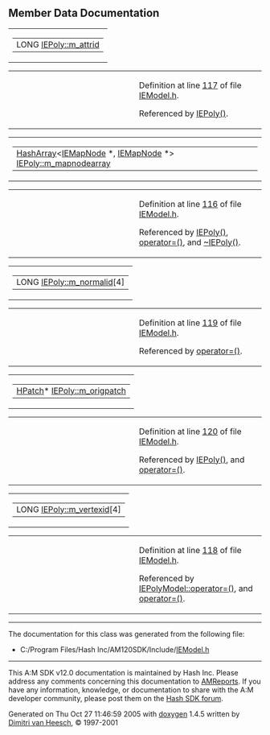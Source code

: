 ## Member Data Documentation

<span id="ab848e4cb26a8aeced0d766bc9c2d811" class="anchor"></span>

<table class="mdTable" data-cellpadding="2" data-cellspacing="0">
<colgroup>
<col style="width: 100%" />
</colgroup>
<tbody>
<tr>
<td class="mdRow"><table data-cellpadding="0" data-cellspacing="0" data-border="0">
<tbody>
<tr>
<td class="md" data-nowrap="" data-valign="top">LONG <a href="classIEPoly.md#ab848e4cb26a8aeced0d766bc9c2d811" class="el">IEPoly::m_attrid</a></td>
</tr>
</tbody>
</table></td>
</tr>
</tbody>
</table>

<table data-cellspacing="5" data-cellpadding="0" data-border="0">
<colgroup>
<col style="width: 50%" />
<col style="width: 50%" />
</colgroup>
<tbody>
<tr>
<td> </td>
<td><p>Definition at line <a href="IEModel_8h-source.md#l00117" class="el">117</a> of file <a href="IEModel_8h-source.md" class="el">IEModel.h</a>.</p>
<p>Referenced by <a href="IEModel_8h-source.md#l00126" class="el">IEPoly()</a>.</p></td>
</tr>
</tbody>
</table>

<span id="facc693853ee22aa40695ff21efecbdd" class="anchor"></span>

<table class="mdTable" data-cellpadding="2" data-cellspacing="0">
<colgroup>
<col style="width: 100%" />
</colgroup>
<tbody>
<tr>
<td class="mdRow"><table data-cellpadding="0" data-cellspacing="0" data-border="0">
<tbody>
<tr>
<td class="md" data-nowrap="" data-valign="top"><a href="classHashArray.md" class="el">HashArray</a>&lt;<a href="classIEMapNode.md" class="el">IEMapNode</a> *, <a href="classIEMapNode.md" class="el">IEMapNode</a> *&gt; <a href="classIEPoly.md#facc693853ee22aa40695ff21efecbdd" class="el">IEPoly::m_mapnodearray</a></td>
</tr>
</tbody>
</table></td>
</tr>
</tbody>
</table>

<table data-cellspacing="5" data-cellpadding="0" data-border="0">
<colgroup>
<col style="width: 50%" />
<col style="width: 50%" />
</colgroup>
<tbody>
<tr>
<td> </td>
<td><p>Definition at line <a href="IEModel_8h-source.md#l00116" class="el">116</a> of file <a href="IEModel_8h-source.md" class="el">IEModel.h</a>.</p>
<p>Referenced by <a href="IEModel_8h-source.md#l00126" class="el">IEPoly()</a>, <a href="IEModel_8h-source.md#l00148" class="el">operator=()</a>, and <a href="IEModel_8h-source.md#l00131" class="el">~IEPoly()</a>.</p></td>
</tr>
</tbody>
</table>

<span id="6b5ed913dc8f1aaa7311421ebabc6cb1" class="anchor"></span>

<table class="mdTable" data-cellpadding="2" data-cellspacing="0">
<colgroup>
<col style="width: 100%" />
</colgroup>
<tbody>
<tr>
<td class="mdRow"><table data-cellpadding="0" data-cellspacing="0" data-border="0">
<tbody>
<tr>
<td class="md" data-nowrap="" data-valign="top">LONG <a href="classIEPoly.md#6b5ed913dc8f1aaa7311421ebabc6cb1" class="el">IEPoly::m_normalid</a>[4]</td>
</tr>
</tbody>
</table></td>
</tr>
</tbody>
</table>

<table data-cellspacing="5" data-cellpadding="0" data-border="0">
<colgroup>
<col style="width: 50%" />
<col style="width: 50%" />
</colgroup>
<tbody>
<tr>
<td> </td>
<td><p>Definition at line <a href="IEModel_8h-source.md#l00119" class="el">119</a> of file <a href="IEModel_8h-source.md" class="el">IEModel.h</a>.</p>
<p>Referenced by <a href="IEModel_8h-source.md#l00148" class="el">operator=()</a>.</p></td>
</tr>
</tbody>
</table>

<span id="0af5376991509a658ac7143de365c068" class="anchor"></span>

<table class="mdTable" data-cellpadding="2" data-cellspacing="0">
<colgroup>
<col style="width: 100%" />
</colgroup>
<tbody>
<tr>
<td class="mdRow"><table data-cellpadding="0" data-cellspacing="0" data-border="0">
<tbody>
<tr>
<td class="md" data-nowrap="" data-valign="top"><a href="classHPatch.md" class="el">HPatch</a>* <a href="classIEPoly.md#0af5376991509a658ac7143de365c068" class="el">IEPoly::m_origpatch</a></td>
</tr>
</tbody>
</table></td>
</tr>
</tbody>
</table>

<table data-cellspacing="5" data-cellpadding="0" data-border="0">
<colgroup>
<col style="width: 50%" />
<col style="width: 50%" />
</colgroup>
<tbody>
<tr>
<td> </td>
<td><p>Definition at line <a href="IEModel_8h-source.md#l00120" class="el">120</a> of file <a href="IEModel_8h-source.md" class="el">IEModel.h</a>.</p>
<p>Referenced by <a href="IEModel_8h-source.md#l00126" class="el">IEPoly()</a>, and <a href="IEModel_8h-source.md#l00148" class="el">operator=()</a>.</p></td>
</tr>
</tbody>
</table>

<span id="ec21a530074d93e6d3c5883b04543a87" class="anchor"></span>

<table class="mdTable" data-cellpadding="2" data-cellspacing="0">
<colgroup>
<col style="width: 100%" />
</colgroup>
<tbody>
<tr>
<td class="mdRow"><table data-cellpadding="0" data-cellspacing="0" data-border="0">
<tbody>
<tr>
<td class="md" data-nowrap="" data-valign="top">LONG <a href="classIEPoly.md#ec21a530074d93e6d3c5883b04543a87" class="el">IEPoly::m_vertexid</a>[4]</td>
</tr>
</tbody>
</table></td>
</tr>
</tbody>
</table>

<table data-cellspacing="5" data-cellpadding="0" data-border="0">
<colgroup>
<col style="width: 50%" />
<col style="width: 50%" />
</colgroup>
<tbody>
<tr>
<td> </td>
<td><p>Definition at line <a href="IEModel_8h-source.md#l00118" class="el">118</a> of file <a href="IEModel_8h-source.md" class="el">IEModel.h</a>.</p>
<p>Referenced by <a href="IEModel_8h-source.md#l00569" class="el">IEPolyModel::operator=()</a>, and <a href="IEModel_8h-source.md#l00148" class="el">operator=()</a>.</p></td>
</tr>
</tbody>
</table>

------------------------------------------------------------------------

The documentation for this class was generated from the following file:

- C:/Program Files/Hash Inc/AM120SDK/Include/<a href="IEModel_8h-source.md" class="el">IEModel.h</a>

------------------------------------------------------------------------

<span class="small">This A:M SDK v12.0 documentation is maintained by Hash Inc. Please address any comments concerning this documentation to [AMReports](http://www.hash.com/reports). If you have any information, knowledge, or documentation to share with the A:M developer community, please post them on the [Hash SDK forum](http://www.hash.com/forums/index.php?showforum=11).</span>

Generated on Thu Oct 27 11:46:59 2005 with [<span class="image placeholder" original-image-src="doxygen.png" original-image-title="" height="45" width="100" align="middle" border="0">doxygen</span>](http://www.doxygen.org/index.html) 1.4.5 written by [Dimitri van Heesch](mailto:dimitri@stack.nl), © 1997-2001
